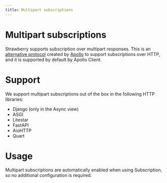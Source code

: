 ```yaml
---
title: Multipart subscriptions
---
```


# Multipart subscriptions

Strawberry supports subscription over multipart responses. This is an
[alternative protocol](https://www.apollographql.com/docs/router/executing-operations/subscription-multipart-protocol/)
created by [Apollo](https://www.apollographql.com/) to support subscriptions
over HTTP, and it is supported by default by Apollo Client.

# Support

We support multipart subscriptions out of the box in the following HTTP
libraries:

- Django (only in the Async view)
- ASGI
- Litestar
- FastAPI
- AioHTTP
- Quart

# Usage

Multipart subscriptions are automatically enabled when using Subscription, so no
additional configuration is required.
